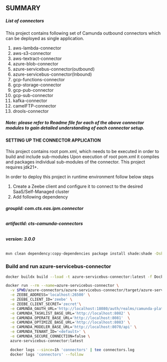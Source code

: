 ## SUMMARY


##### **List of connectors**
This project contains following set of Camunda outbound connectors which can be deployed as single application.


1) aws-lambda-connector
2) aws-s3-connector
3) aws-textract-connector
4) azure-blob-connector
5) azure-servicebus-connector(outbound)
6) azure-servicebus-connector(Inbound)
7) gcp-functions-connector
8) gcp-storage-connector
9) gcp-pub-connector
10) gcp-sub-connector	
11) kafka-connector
12) camelFTP-connector
13) drools-connector

##### **Note: please refer to Readme file for each of the above connector modules to gain detailed understanding of each connector setup.**

#### **SETTING UP THE CONNECTOR APPLICATION**
This project contains root pom.xml, which needs to be executed in order to build and include sub-modules
Upon execution of root pom.xml it compiles and packages individual sub-modules of the connector.
This project requires jdk21+.

In order to deploy this project in runtime environment follow below steps

1) Create a Zeebe client and configure it to connect to the desired SaaS/Self-Managed cluster
2) Add following dependency 
  ###### **groupId: com.cts.eas.ipm.connector**
  ###### **artifactId: cts-camunda-connectors**
  ###### **version: 3.0.0**
 
```bash
mvn clean dependency:copy-dependencies package install shade:shade -DskipTests
```

### Build and run azure-servicebus-connector

```bash
docker buildx build --load -t azure-servicebus-connector:latest -f Dockerfile .

docker run --rm --name=azure-servicebus-connector \
  -v $PWD/azure-connectors/azure-servicebus-connector/target/azure-servicebus-connector-3.0.0.jar:/opt/app/ \
  -e ZEEBE_ADDRESS='localhost:26500' \
  -e ZEEBE_CLIENT_ID='zeebe' \
  -e ZEEBE_CLIENT_SECRET='zecret'\
  -e CAMUNDA_OAUTH_URL='http://localhost:18080/auth/realms/camunda-platform/protocol/openid-connect/token' \
  -e CAMUNDA_TASKLIST_BASE_URL='http://localhost:8082' \
  -e CAMUNDA_OPERATE_BASE_URL='http://localhost:8081'  \
  -e CAMUNDA_OPTIMIZE_BASE_URL='http://localhost:8083' \
  -e CAMUNDA_MODELER_BASE_URL='http://localhost:8070/api' \
  -e CAMUNDA_TENANT_ID='<default>' \
  -e CAMUNDA_SECURE_CONNECTION=false \
  azure-servicebus-connector:latest

  docker logs --since=1h 'connectors' | tee connectors.log
  docker logs 'connectors' --follow
```